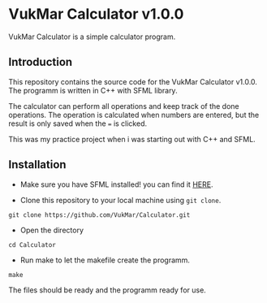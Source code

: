 # VukMar Calculator v1.0.0

VukMar Calculator is a simple calculator program.

## Introduction

This repository contains the source code for the VukMar Calculator v1.0.0. The programm is written in C++ with SFML library.

The calculator can perform all operations and keep track of the done operations. 
The operation is calculated when numbers are entered, but the result is only saved when the `=` is clicked.

This was my practice project when i was starting out with C++ and SFML.

## Installation

- Make sure you have SFML installed! you can find it [HERE](https://www.sfml-dev.org/).

- Clone this repository to your local machine using `git clone`.
```
git clone https://github.com/VukMar/Calculator.git
```

- Open the directory
```
cd Calculator
```
- Run make to let the makefile create the programm.
```
make
```
The files should be ready and the programm ready for use.
